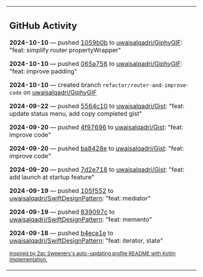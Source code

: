 <table><tr><td valign="top" width="100%">    

## GitHub Activity

**2024-10-10** — pushed [1059b0b](https://github.com/uwaisalqadri/GiphyGIF/commits/1059b0bd208f622420acb43ffd98b02af5d3eb4c) to [uwaisalqadri/GiphyGIF](https://github.com/uwaisalqadri/GiphyGIF): "feat: simplify router propertyWrapper"

**2024-10-10** — pushed [065a756](https://github.com/uwaisalqadri/GiphyGIF/commits/065a756a1c661d73b8c8a2bd7b0c16d331ee7b0c) to [uwaisalqadri/GiphyGIF](https://github.com/uwaisalqadri/GiphyGIF): "feat: improve padding"

**2024-10-10** — created branch `refactor/router-and-improve-code` on [uwaisalqadri/GiphyGIF](https://github.com/uwaisalqadri/GiphyGIF)

**2024-09-22** — pushed [5564c10](https://github.com/uwaisalqadri/Gist/commits/5564c107b11cb11c98f81cc36f5d02dbe0965cf0) to [uwaisalqadri/Gist](https://github.com/uwaisalqadri/Gist): "feat: update status menu, add copy completed gist"

**2024-09-20** — pushed [4f97696](https://github.com/uwaisalqadri/Gist/commits/4f976968e229b1a75731d42202ef203a89041395) to [uwaisalqadri/Gist](https://github.com/uwaisalqadri/Gist): "feat: improve code"

**2024-09-20** — pushed [ba8428e](https://github.com/uwaisalqadri/Gist/commits/ba8428ea8a47260c030cad143cc1b2d920d7c837) to [uwaisalqadri/Gist](https://github.com/uwaisalqadri/Gist): "feat: improve code"

**2024-09-20** — pushed [7d2e718](https://github.com/uwaisalqadri/Gist/commits/7d2e7182162f6696bcf13e80e1f119d851bd1545) to [uwaisalqadri/Gist](https://github.com/uwaisalqadri/Gist): "feat: add launch at startup feature"

**2024-09-19** — pushed [105f552](https://github.com/uwaisalqadri/SwiftDesignPattern/commits/105f552f6e0e4f1362a4360fe01d9804ff6d44b4) to [uwaisalqadri/SwiftDesignPattern](https://github.com/uwaisalqadri/SwiftDesignPattern): "feat: mediator"

**2024-09-19** — pushed [839097c](https://github.com/uwaisalqadri/SwiftDesignPattern/commits/839097c006fc314e65a35f1c0a0f45a9eb0dd054) to [uwaisalqadri/SwiftDesignPattern](https://github.com/uwaisalqadri/SwiftDesignPattern): "feat: memento"

**2024-09-18** — pushed [b4ece1e](https://github.com/uwaisalqadri/SwiftDesignPattern/commits/b4ece1edc0c1a587672cbab453ce2e1dc8c23006) to [uwaisalqadri/SwiftDesignPattern](https://github.com/uwaisalqadri/SwiftDesignPattern): "feat: iterator, state"
                
<sub><a href="https://github.com/ZacSweers/ZacSweers/">Inspired by Zac Sweeners's auto-updating profile README with Kotlin Implementation.</a></sub>
        